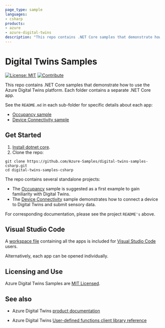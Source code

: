 ```yaml
---
page_type: sample
languages:
- csharp
products:
- azure
- azure-digital-twins
description: "This repo contains .NET Core samples that demonstrate how to use the Azure Digital Twins platform. Each folder contains a separate .NET Core app."
---
```


# Digital Twins Samples

[![License: MIT](https://img.shields.io/badge/License-MIT-yellow.svg)](https://opensource.org/licenses/MIT) [![Contribute](https://img.shields.io/badge/PR%27s-welcome-brightgreen.svg)](CONTRIBUTING.md)

This repo contains .NET Core samples that demonstrate how to use the Azure Digital Twins platform. Each folder contains a separate .NET Core app.  

See the `README.md` in each sub-folder for specific details about each app:

* [Occupancy sample](https://github.com/Azure-Samples/digital-twins-samples-csharp/tree/master/occupancy-quickstart/README.md)
* [Device Connectivity sample](https://github.com/Azure-Samples/digital-twins-samples-csharp/tree/master/device-connectivity/README.md)

## Get Started

1. [Install dotnet core](https://www.microsoft.com/net/download).
1. Clone the repo:

```shell
git clone https://github.com/Azure-Samples/digital-twins-samples-csharp.git
cd digital-twins-samples-csharp
```

The repo contains several standalone projects:

* The [Occupancy](https://github.com/Azure-Samples/digital-twins-samples-csharp/tree/master/occupancy-quickstart/README.md) sample is suggested as a first example to gain familiarity with Digital Twins.
* The [Device Connectivity](https://github.com/Azure-Samples/digital-twins-samples-csharp/tree/master/device-connectivity/README.md) sample demonstrates how to connect a device to Digital Twins and submit sensory data.

For corresponding documentation, please see the project `README's` above.

## Visual Studio Code

A [workspace file](./digital-twins-samples.code-workspace) containing all the apps is included for [Visual Studio Code](https://code.visualstudio.com/) users.

Alternatively, each app can be opened individually.

## Licensing and Use

Azure Digital Twins Samples are [MIT Licensed](https://github.com/Azure-Samples/digital-twins-samples-csharp/blob/master/LICENSE.md).

## See also

* Azure Digital Twins [product documentation](https://docs.microsoft.com/azure/digital-twins/)

* Azure Digital Twins [User-defined functions client library reference](https://docs.microsoft.com/eazure/digital-twins/reference-user-defined-functions-client-library)
